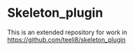 # Skeleton_plugin

This is an extended repository for work in https://github.com/teeli8/skeleton_plugin
